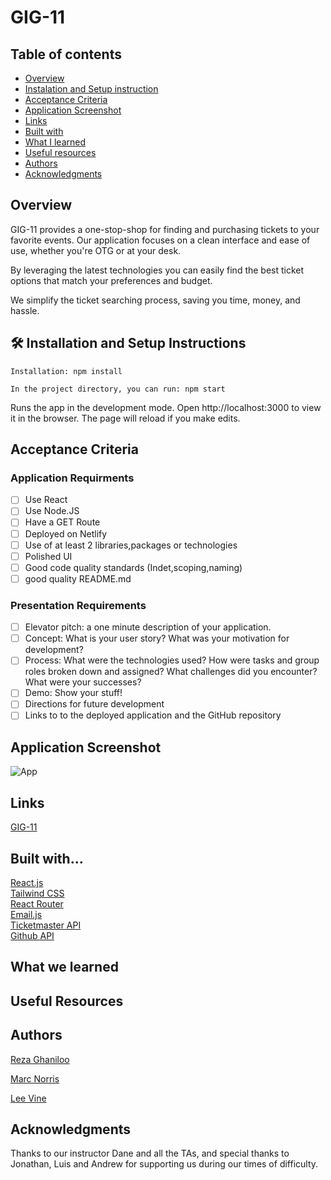 # GIG-11 

## Table of contents

- [Overview](#overview)
- [Instalation and Setup instruction](#🛠-installation-and-setup-instructions)
- [Acceptance Criteria](#acceptance-criteria)
- [Application Screenshot](#application-screenshot)
- [Links](#links)
- [Built with](#built-with)
- [What I learned](#what-i-learned)
- [Useful resources](#useful-resources)
- [Authors](#authors)
- [Acknowledgments](#acknowledgments)

## Overview

GIG-11 provides a one-stop-shop for finding and purchasing tickets to your favorite events. Our application focuses on a clean interface and ease of use, whether you're OTG or at your desk.  

By leveraging the latest technologies you can easily find the best ticket options that match your preferences and budget.  

We simplify the ticket searching process, saving you time, money, and hassle.
  

## 🛠 Installation and Setup Instructions

    Installation: npm install

    In the project directory, you can run: npm start

Runs the app in the development mode.
Open http://localhost:3000 to view it in the browser. The page will reload if you make edits.
## Acceptance Criteria

 ### Application Requirments


- [ ] Use React
- [ ] Use Node.JS
- [ ] Have a GET Route
- [ ] Deployed on Netlify
- [ ] Use of at least 2 libraries,packages or technologies
- [ ] Polished UI
- [ ] Good code quality standards (Indet,scoping,naming)
- [ ] good quality README.md

### Presentation Requirements


- [ ] Elevator pitch: a one minute description of your application.
- [ ] Concept: What is your user story? What was your motivation for development?
- [ ] Process: What were the technologies used? How were tasks and group roles broken down and assigned? What challenges did you encounter? What were your successes?
- [ ] Demo: Show your stuff!
- [ ] Directions for future development
- [ ] Links to to the deployed application and the GitHub repository

## Application Screenshot

![App](http://url/to/img.png)


## Links

[GIG-11](https://dreamy-granita-5fb38d.netlify.app/)


## Built with...


[React.js](https://react.dev/)  
[Tailwind CSS](https://tailwindcss.com/)  
[React Router](https://reactrouter.com/en/main)  
[Email.js](https://www.emailjs.com/)  
[Ticketmaster API](https://developer.ticketmaster.com/products-and-docs/apis/getting-started/)  
[Github API](https://github.com/)  



## What we learned


## Useful Resources
 

## Authors
[Reza Ghaniloo](https://github.com/rezan5910)  

[Marc Norris](https://github.com/shaky411)  

[Lee Vine](https://github.com/leedvine)  
 

## Acknowledgments

Thanks to our instructor Dane and all the TAs, and special thanks to Jonathan, Luis and Andrew for supporting us during our times of difficulty.

   